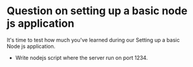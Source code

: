 # Question on setting up a basic node js application

It's time to test how much you've learned during our Setting up a basic Node js application.

- Write nodejs script where the server run on port 1234.